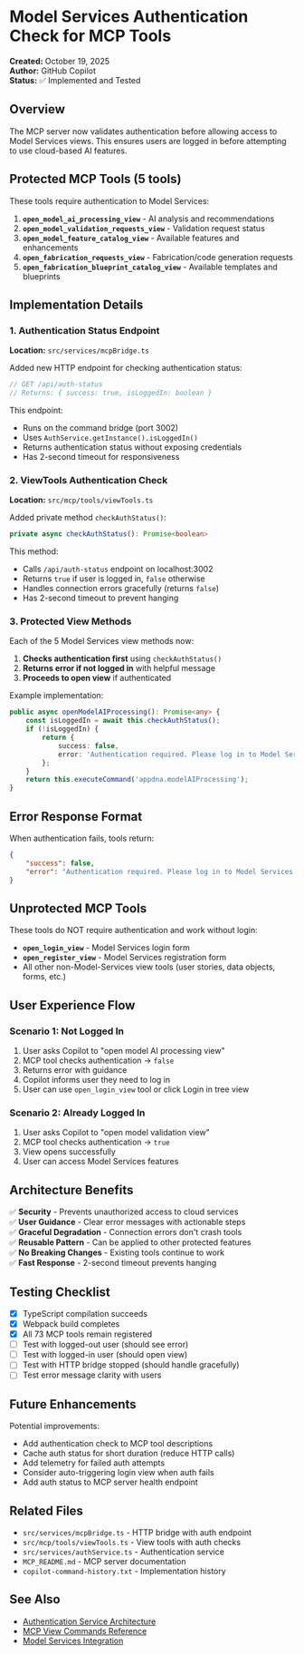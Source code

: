 # Model Services Authentication Check for MCP Tools

**Created:** October 19, 2025  
**Author:** GitHub Copilot  
**Status:** ✅ Implemented and Tested

## Overview

The MCP server now validates authentication before allowing access to Model Services views. This ensures users are logged in before attempting to use cloud-based AI features.

## Protected MCP Tools (5 tools)

These tools require authentication to Model Services:

1. **`open_model_ai_processing_view`** - AI analysis and recommendations
2. **`open_model_validation_requests_view`** - Validation request status
3. **`open_model_feature_catalog_view`** - Available features and enhancements
4. **`open_fabrication_requests_view`** - Fabrication/code generation requests
5. **`open_fabrication_blueprint_catalog_view`** - Available templates and blueprints

## Implementation Details

### 1. Authentication Status Endpoint

**Location:** `src/services/mcpBridge.ts`

Added new HTTP endpoint for checking authentication status:

```typescript
// GET /api/auth-status
// Returns: { success: true, isLoggedIn: boolean }
```

This endpoint:
- Runs on the command bridge (port 3002)
- Uses `AuthService.getInstance().isLoggedIn()`
- Returns authentication status without exposing credentials
- Has 2-second timeout for responsiveness

### 2. ViewTools Authentication Check

**Location:** `src/mcp/tools/viewTools.ts`

Added private method `checkAuthStatus()`:

```typescript
private async checkAuthStatus(): Promise<boolean>
```

This method:
- Calls `/api/auth-status` endpoint on localhost:3002
- Returns `true` if user is logged in, `false` otherwise
- Handles connection errors gracefully (returns `false`)
- Has 2-second timeout to prevent hanging

### 3. Protected View Methods

Each of the 5 Model Services view methods now:

1. **Checks authentication first** using `checkAuthStatus()`
2. **Returns error if not logged in** with helpful message
3. **Proceeds to open view** if authenticated

Example implementation:

```typescript
public async openModelAIProcessing(): Promise<any> {
    const isLoggedIn = await this.checkAuthStatus();
    if (!isLoggedIn) {
        return {
            success: false,
            error: 'Authentication required. Please log in to Model Services first using the open_login_view tool or click Login under Model Services in the tree view.'
        };
    }
    return this.executeCommand('appdna.modelAIProcessing');
}
```

## Error Response Format

When authentication fails, tools return:

```json
{
    "success": false,
    "error": "Authentication required. Please log in to Model Services first using the open_login_view tool or click Login under Model Services in the tree view."
}
```

## Unprotected MCP Tools

These tools do NOT require authentication and work without login:

- **`open_login_view`** - Model Services login form
- **`open_register_view`** - Model Services registration form
- All other non-Model-Services view tools (user stories, data objects, forms, etc.)

## User Experience Flow

### Scenario 1: Not Logged In
1. User asks Copilot to "open model AI processing view"
2. MCP tool checks authentication → `false`
3. Returns error with guidance
4. Copilot informs user they need to log in
5. User can use `open_login_view` tool or click Login in tree view

### Scenario 2: Already Logged In
1. User asks Copilot to "open model validation view"
2. MCP tool checks authentication → `true`
3. View opens successfully
4. User can access Model Services features

## Architecture Benefits

✅ **Security** - Prevents unauthorized access to cloud services  
✅ **User Guidance** - Clear error messages with actionable steps  
✅ **Graceful Degradation** - Connection errors don't crash tools  
✅ **Reusable Pattern** - Can be applied to other protected features  
✅ **No Breaking Changes** - Existing tools continue to work  
✅ **Fast Response** - 2-second timeout prevents hanging

## Testing Checklist

- [x] TypeScript compilation succeeds
- [x] Webpack build completes
- [x] All 73 MCP tools remain registered
- [ ] Test with logged-out user (should see error)
- [ ] Test with logged-in user (should open view)
- [ ] Test with HTTP bridge stopped (should handle gracefully)
- [ ] Test error message clarity with users

## Future Enhancements

Potential improvements:
- Add authentication check to MCP tool descriptions
- Cache auth status for short duration (reduce HTTP calls)
- Add telemetry for failed auth attempts
- Consider auto-triggering login view when auth fails
- Add auth status to MCP server health endpoint

## Related Files

- `src/services/mcpBridge.ts` - HTTP bridge with auth endpoint
- `src/mcp/tools/viewTools.ts` - View tools with auth checks
- `src/services/authService.ts` - Authentication service
- `MCP_README.md` - MCP server documentation
- `copilot-command-history.txt` - Implementation history

## See Also

- [Authentication Service Architecture](./other-architecture.md#user-registration-implementation)
- [MCP View Commands Reference](../MCP-VIEW-COMMANDS-REFERENCE.md)
- [Model Services Integration](../../MCP_README.md#model-services-views)
